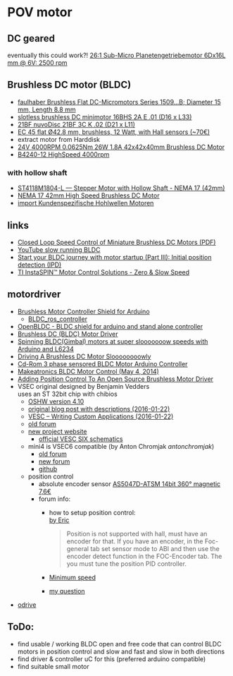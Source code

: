 # POV motor
<!--lint disable list-item-indent-->
<!--lint disable list-item-bullet-indent-->

## DC geared
eventually this could work?! [26:1 Sub-Micro Planetengetriebemotor 6Dx16L mm @ 6V: 2500 rpm](https://www.exp-tech.de/motoren/dc-getriebemotoren/7078/26-1-sub-micro-planetengetriebemotor-6dx16l-mm?c=1198)


## Brushless DC motor (BLDC)
- [faulhaber Brushless Flat DC-Micromotors Series 1509...B; Diameter 15 mm, Length 8.8 mm](https://www.faulhaber.com/en/products/series/1509b/)
- [slotless brushless DC minimotor 16BHS 2A E .01 (D16 x L33)](http://www.portescap.de/Produkte/b%C3%BCrstenloser-DC-Motor/16bhs-2-wire-Nutenloser-b%C3%BCrstenloser-DC-Minimotor)
- [21BF nuvoDisc 21BF 3C K .02 (D21 x L11)](http://www.portescap.de/Produkte/B%C3%BCrstenlose%20DC-Motoren-DC-Motor/21BFnuvoDisc)
- [EC 45 flat Ø42.8 mm, brushless, 12 Watt, with Hall sensors (~70€)](https://www.maxonmotor.com/maxon/view/product/motor/ecmotor/ecflat/ecflat45/200188)
- extract motor from Harddisk
- [24V 4000RPM 0.0625Nm 26W 1.8A 42x42x40mm Brushless DC Motor](https://www.omc-stepperonline.com/24v-4000rpm-00625nm-26w-18a-42x42x40mm-brushless-dc-motor-42bls40-24-01.html?search=4000rpm)
- [B4240-12 HighSpeed 4000rpm](https://www.transmotec.com/product/b4240-12/)

### with hollow shaft
- [ST4118M1804-L —  Stepper Motor with Hollow Shaft - NEMA 17 (42mm)](https://en.nanotec.com/products/1271-st4118m1804-l/)
- [NEMA 17 42mm High Speed Brushless DC Motor](http://gemsmotor.com/nema-17-square-brushless-dc-motor)
- [import Kundenspezifische Hohlwellen Motoren](http://www.lionpower.ch/import-motoren/hohlwellen-motor/index.html)

## links
- [Closed Loop Speed Control of Miniature Brushless DC Motors (PDF)](http://www.joace.org/uploadfile/2014/1008/20141008114946575.pdf)
- [YouTube slow running BLDC](https://www.youtube.com/watch?v=hLeS3XZbM8A&lc=Ugiec3EFy34h4ngCoAEC)
- [Start your BLDC journey with motor startup (Part III): Initial position detection (IPD)](https://e2e.ti.com/blogs_/b/motordrivecontrol/archive/2015/02/19/start-your-bldc-journey-with-motor-startup-part-iii-initial-position-detection-ipd)
- [TI InstaSPIN™ Motor Control Solutions - Zero & Slow Speed](http://www.ti.com/ww/en/mcu/instaspin/instaspin-zero-and-slow-speed.shtml)

## motordriver
- [Brushless Motor Controller Shield for Arduino](https://hackaday.com/2014/10/08/brushless-motor-controller-shield-for-arduino/)
    - [BLDC_ros_controller](https://github.com/Neuromancer2701/BLDC_ros_controller)
- [OpenBLDC - BLDC shield for arduino and stand alone controller](https://hackaday.io/project/1490-openbldc)
- [Brushless DC (BLDC) Motor Driver](https://www.tindie.com/products/manton/brushless-dc-bldc-motor-driver/)
- [Spinning BLDC(Gimbal) motors at super slooooooow speeds with Arduino and L6234](http://www.berryjam.eu/2015/04/driving-bldc-gimbals-at-super-slow-speeds-with-arduino/)
- [Driving A Brushless DC Motor Sloooooooowly](https://hackaday.com/2015/04/20/driving-a-brushless-dc-motor-sloooooooowly/)
- [Cd-Rom 3 phase sensored BLDC Motor Arduino Controller](https://elecnote.blogspot.de/2014/11/cd-rom-3-phase-sensored-bldc-motor.html)
- [Makeatronics BLDC Motor Control (May 4, 2014)](https://makeatronics.blogspot.de/2014/05/bldc-motor-control.html)
- [Adding Position Control To An Open Source Brushless Motor Driver](https://hackaday.com/2016/02/04/adding-position-control-to-an-open-source-brushless-motor-driver/)
- VSEC
    original designed by Benjamin Vedders  
    uses an ST 32bit chip with chibios
    - [OSHW version 4.10](https://github.com/vedderb/bldc-hardware)
    - [original blog post with descriptions (2016-01-22)](http://vedder.se/2015/01/vesc-open-source-esc/)
    - [VESC – Writing Custom Applications (2016-01-22)](http://vedder.se/2015/08/vesc-writing-custom-applications/)
    - [old forum](http://vedder.se/forums/index.php)
    - [new project website](https://vesc-project.com/)
        - [official VESC SIX schematics](https://vesc-project.com/sites/default/files/Benjamin%20Posts/VESC_6.pdf)
    - mini4  is VSEC6 compatible (by Anton Chromjak *antonchromjak*)
        - [old forum](http://vedder.se/forums/viewtopic.php?f=9&t=1513&start=40)
        - [new forum](https://vesc-project.com/node/246)
        - [github](https://github.com/antonchromjak/MINI4)
    - position control
        - absolute encoder sensor
            [AS5047D-ATSM 14bit 360° magnetic 7,6€](https://www.mouser.de/ProductDetail/ams/AS5047D-ATSM?qs=sGAEpiMZZMu5vlrqIFXt5Ue7EW8vOwUDtxpQ9na6EV0PpB5Gp9ffFw%3d%3d)
        - forum info:
            - how to setup position control:  
                [by Eric](https://vesc-project.com/comment/680#comment-680)
                > Position is not supported with hall, must have an encoder for that.
                >  If you have an encoder, in the Foc-general tab set sensor mode to ABI
                >  and then use the encoder detect function in the FOC-Encoder tab.
                >  The you must tune the position PID controller.

            - [Minimum speed](https://vesc-project.com/node/212)
            - [my question](https://vesc-project.com/node/321)
- [odrive](https://discourse.odriverobotics.com/)





## ToDo:
- find usable / working BLDC open and free code that can control BLDC motors in position control and slow and fast and slow in both directions
- find driver & controller uC for this (preferred arduino compatible)
- find suitable small motor
